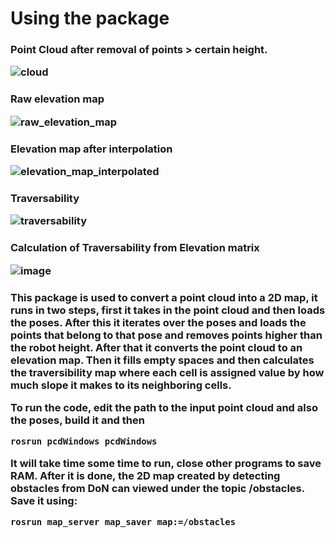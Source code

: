 <h1> Using the package </h1>

<h3> Point Cloud after removal of points > certain height.
  
![cloud](https://github.com/Nisarg236/traversible_area_from_pt_clouds/assets/71684502/124882d1-3cef-4c69-bdaa-e8ba57909564)


<h3> Raw elevation map
  
![raw_elevation_map](https://github.com/Nisarg236/traversible_area_from_pt_clouds/assets/71684502/420b4686-dfcf-43f5-96f5-74df0f05e027)

<h3> Elevation map after interpolation
  
![elevation_map_interpolated](https://github.com/Nisarg236/traversible_area_from_pt_clouds/assets/71684502/de50edb6-bd04-4d38-9943-b8cd31735b9c)

<h3> Traversability
  
![traversability](https://github.com/Nisarg236/traversible_area_from_pt_clouds/assets/71684502/d91b4dbe-d000-45d5-b5a7-1d6671355974)

<h3> Calculation of Traversability from Elevation matrix

![image](https://github.com/Nisarg236/traversable_area_from_pt_clouds/assets/71684502/2f340a03-19e2-487a-8023-2458783511f4)


<h3>This package is used to convert a point cloud into a 2D map, it runs in two steps, first it takes in the point cloud and then loads the poses. After this it iterates over the poses and loads the points that belong to that pose and removes points higher than the robot height. After that it converts the point cloud to an elevation map. Then it fills empty spaces and then calculates the traversibility map where each cell is assigned value by how much slope it makes to its neighboring cells. 

To run the code, edit the path to the input point cloud and also the poses, build it and then
```
rosrun pcdWindows pcdWindows
```

It will take time some time to run, close other programs to save RAM. After it is done, the 2D map created by detecting obstacles from DoN can viewed under the topic /obstacles. Save it using:
```
rosrun map_server map_saver map:=/obstacles
